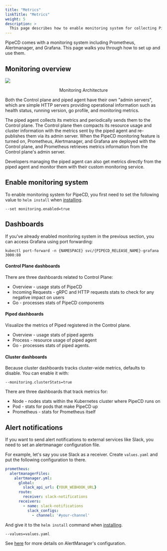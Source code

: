 ```yaml
---
title: "Metrics"
linkTitle: "Metrics"
weight: 5
description: >
  This page describes how to enable monitoring system for collecting PipeCD' metrics.
---
```


PipeCD comes with a monitoring system including Prometheus, Alertmanager, and Grafana.
This page walks you through how to set up and use them.

## Monitoring overview

![](/images/metrics-architecture.png)
<p style="text-align: center;">
Monitoring Architecture
</p>

Both the Control plane and piped agent have their own "admin servers", which are simple HTTP servers providing operational information such as health status, running version, go profile, and monitoring metrics.

The piped agent collects its metrics and periodically sends them to the Control plane. The Control plane then compacts its resource usage and cluster information with the metrics sent by the piped agent and re-publishes them via its admin server. When the PipeCD monitoring feature is turned on, Prometheus, Alertmanager, and Grafana are deployed with the Control plane, and Prometheus retrieves metrics information from the Control plane's admin server.

Developers managing the piped agent can also get metrics directly from the piped agent and monitor them with their custom monitoring service.

## Enable monitoring system
To enable monitoring system for PipeCD, you first need to set the following value to `helm install` when [installing](../../../installation/install-controlplane/#2-preparing-control-plane-configuration-file-and-installing).

```
--set monitoring.enabled=true
```

## Dashboards
If you've already enabled monitoring system in the previous section, you can access Grafana using port forwarding:

```
kubectl port-forward -n {NAMESPACE} svc/{PIPECD_RELEASE_NAME}-grafana 3000:80
```

#### Control Plane dashboards
There are three dashboards related to Control Plane:
- Overview - usage stats of PipeCD
- Incoming Requests - gRPC and HTTP requests stats to check for any negative impact on users
- Go - processes stats of PipeCD components

#### Piped dashboards
Visualize the metrics of Piped registered in the Control plane.
- Overview - usage stats of piped agents
- Process - resource usage of piped agent
- Go - processes stats of piped agents.

#### Cluster dashboards
Because cluster dashboards tracks cluster-wide metrics, defaults to disable. You can enable it with:

```
--monitoring.clusterStats=true
```

There are three dashboards that track metrics for:
- Node - nodes stats within the Kubernetes cluster where PipeCD runs on
- Pod - stats for pods that make PipeCD up
- Prometheus - stats for Prometheus itself

## Alert notifications
If you want to send alert notifications to external services like Slack, you need to set an alertmanager configuration file.

For example, let's say you use Slack as a receiver. Create `values.yaml` and put the following configuration to there.

```yaml
prometheus:
  alertmanagerFiles:
    alertmanager.yml:
      global:
        slack_api_url: {YOUR_WEBHOOK_URL}
      route:
        receiver: slack-notifications
      receivers:
        - name: slack-notifications
          slack_configs:
            - channel: '#your-channel'
```

And give it to the `helm install` command when [installing](../../../installation/install-controlplane/#2-preparing-control-plane-configuration-file-and-installing).

```
--values=values.yaml
```

See [here](https://prometheus.io/docs/alerting/latest/configuration/) for more details on AlertManager's configuration.
